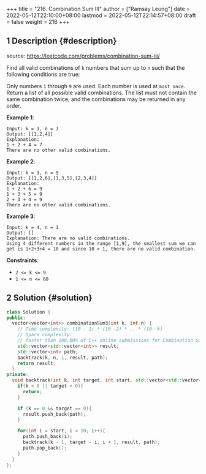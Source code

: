 +++
title = "216. Combination Sum III"
author = ["Ramsay Leung"]
date = 2022-05-12T22:10:00+08:00
lastmod = 2022-05-12T22:14:57+08:00
draft = false
weight = 216
+++

## <span class="section-num">1</span> Description {#description}

source: <https://leetcode.com/problems/combination-sum-iii/>

Find all valid combinations of `k` numbers that sum up to `n` such that the following conditions are true:

Only numbers `1` through `9` are used.
Each number is used at `most once`.
Return a list of all possible valid combinations. The list must not contain the same combination twice, and the combinations may be returned in any order.

**Example 1**:

```text
Input: k = 3, n = 7
Output: [[1,2,4]]
Explanation:
1 + 2 + 4 = 7
There are no other valid combinations.
```

**Example 2**:

```text
Input: k = 3, n = 9
Output: [[1,2,6],[1,3,5],[2,3,4]]
Explanation:
1 + 2 + 6 = 9
1 + 3 + 5 = 9
2 + 3 + 4 = 9
There are no other valid combinations.
```

**Example 3**:

```text
Input: k = 4, n = 1
Output: []
Explanation: There are no valid combinations.
Using 4 different numbers in the range [1,9], the smallest sum we can get is 1+2+3+4 = 10 and since 10 > 1, there are no valid combination.
```

**Constraints**:

-   `2 <= k <= 9`
-   `1 <= n <= 60`


## <span class="section-num">2</span> Solution {#solution}

```C++
class Solution {
public:
  vector<vector<int>> combinationSum3(int k, int n) {
    // Time complexity: (10 - 1) * (10 -2) * .. * (10 -k)
    // Space complexity:
    // faster than 100.00% of C++ online submissions for Combination Sum III.
    std::vector<std::vector<int>> result;
    std::vector<int> path;
    backtrack(k, n, 1, result, path);
    return result;
  }
private:
  void backtrack(int k, int target, int start, std::vector<std::vector<int>>& result, std::vector<int>& path){
    if(k < 0 || target < 0){
      return;
    }

    if (k == 0 && target == 0){
      result.push_back(path);
    }

    for(int i = start; i < 10; i++){
      path.push_back(i);
      backtrack(k - 1, target - i, i + 1, result, path);
      path.pop_back();
    }
  }
};
```
